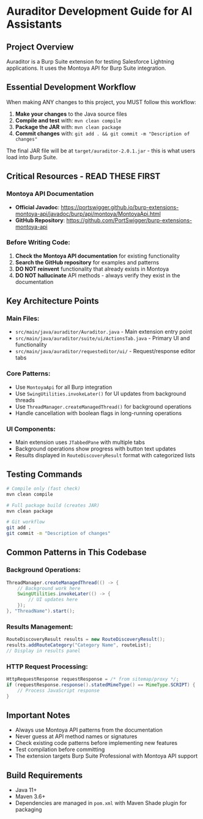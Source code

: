 # Auraditor Development Guide for AI Assistants

## Project Overview
Auraditor is a Burp Suite extension for testing Salesforce Lightning applications. It uses the Montoya API for Burp Suite integration.

## Essential Development Workflow
When making ANY changes to this project, you MUST follow this workflow:

1. **Make your changes** to the Java source files
2. **Compile and test** with: `mvn clean compile`
3. **Package the JAR** with: `mvn clean package`
4. **Commit changes** with: `git add . && git commit -m "Description of changes"`

The final JAR file will be at `target/auraditor-2.0.1.jar` - this is what users load into Burp Suite.

## Critical Resources - READ THESE FIRST

### Montoya API Documentation
- **Official Javadoc**: https://portswigger.github.io/burp-extensions-montoya-api/javadoc/burp/api/montoya/MontoyaApi.html
- **GitHub Repository**: https://github.com/PortSwigger/burp-extensions-montoya-api

### Before Writing Code:
1. **Check the Montoya API documentation** for existing functionality
2. **Search the GitHub repository** for examples and patterns
3. **DO NOT reinvent** functionality that already exists in Montoya
4. **DO NOT hallucinate** API methods - always verify they exist in the documentation

## Key Architecture Points

### Main Files:
- `src/main/java/auraditor/Auraditor.java` - Main extension entry point
- `src/main/java/auraditor/suite/ui/ActionsTab.java` - Primary UI and functionality
- `src/main/java/auraditor/requesteditor/ui/` - Request/response editor tabs

### Core Patterns:
- Use `MontoyaApi` for all Burp integration
- Use `SwingUtilities.invokeLater()` for UI updates from background threads
- Use `ThreadManager.createManagedThread()` for background operations
- Handle cancellation with boolean flags in long-running operations

### UI Components:
- Main extension uses `JTabbedPane` with multiple tabs
- Background operations show progress with button text updates
- Results displayed in `RouteDiscoveryResult` format with categorized lists

## Testing Commands
```bash
# Compile only (fast check)
mvn clean compile

# Full package build (creates JAR)
mvn clean package

# Git workflow
git add .
git commit -m "Description of changes"
```

## Common Patterns in This Codebase

### Background Operations:
```java
ThreadManager.createManagedThread(() -> {
    // Background work here
    SwingUtilities.invokeLater(() -> {
        // UI updates here
    });
}, "ThreadName").start();
```

### Results Management:
```java
RouteDiscoveryResult results = new RouteDiscoveryResult();
results.addRouteCategory("Category Name", routeList);
// Display in results panel
```

### HTTP Request Processing:
```java
HttpRequestResponse requestResponse = /* from sitemap/proxy */;
if (requestResponse.response().statedMimeType() == MimeType.SCRIPT) {
    // Process JavaScript response
}
```

## Important Notes
- Always use Montoya API patterns from the documentation
- Never guess at API method names or signatures
- Check existing code patterns before implementing new features
- Test compilation before committing
- The extension targets Burp Suite Professional with Montoya API support

## Build Requirements
- Java 11+
- Maven 3.6+
- Dependencies are managed in `pom.xml` with Maven Shade plugin for packaging